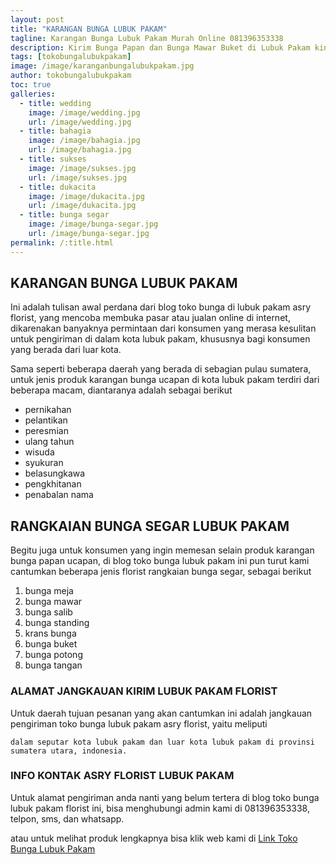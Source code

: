 ```yaml
---
layout: post
title: "KARANGAN BUNGA LUBUK PAKAM"
tagline: Karangan Bunga Lubuk Pakam Murah Online 081396353338
description: Kirim Bunga Papan dan Bunga Mawar Buket di Lubuk Pakam kini semakin mudah dan simpel karena hadirnya salah satu florist kota lubuk pakam terbaik.
tags: [tokobungalubukpakam]
image: /image/karanganbungalubukpakam.jpg
author: tokobungalubukpakam
toc: true
galleries:
  - title: wedding
    image: /image/wedding.jpg
    url: /image/wedding.jpg
  - title: bahagia
    image: /image/bahagia.jpg
    url: /image/bahagia.jpg
  - title: sukses
    image: /image/sukses.jpg
    url: /image/sukses.jpg
  - title: dukacita
    image: /image/dukacita.jpg
    url: /image/dukacita.jpg
  - title: bunga segar
    image: /image/bunga-segar.jpg
    url: /image/bunga-segar.jpg
permalink: /:title.html
---
```


## KARANGAN BUNGA LUBUK PAKAM
Ini adalah tulisan awal perdana dari blog toko bunga di lubuk pakam asry florist, yang mencoba membuka pasar atau jualan online di internet, dikarenakan banyaknya permintaan dari konsumen yang merasa kesulitan untuk pengiriman di dalam kota lubuk pakam, khususnya bagi konsumen yang berada dari luar kota.

Sama seperti beberapa daerah yang berada di sebagian pulau sumatera, untuk jenis produk karangan bunga ucapan di kota lubuk pakam terdiri dari beberapa macam, diantaranya
adalah sebagai berikut
- pernikahan
- pelantikan
- peresmian
- ulang tahun
- wisuda
- syukuran
- belasungkawa
- pengkhitanan
- penabalan nama

## RANGKAIAN BUNGA SEGAR LUBUK PAKAM

Begitu juga untuk konsumen yang ingin memesan selain produk karangan bunga papan ucapan, di blog toko bunga lubuk pakam ini pun turut kami cantumkan beberapa jenis florist rangkaian bunga segar, sebagai berikut
1. bunga meja
2. bunga mawar
3. bunga salib
4. bunga standing
5. krans bunga
6. bunga buket
7. bunga potong
8. bunga tangan

### ALAMAT JANGKAUAN KIRIM LUBUK PAKAM FLORIST

Untuk daerah tujuan pesanan yang akan cantumkan ini adalah jangkauan pengiriman toko bunga lubuk pakam asry florist, yaitu meliputi

```
dalam seputar kota lubuk pakam dan luar kota lubuk pakam di provinsi sumatera utara, indonesia.
```

### INFO KONTAK ASRY FLORIST LUBUK PAKAM

Untuk alamat pengiriman anda nanti yang belum tertera di blog toko bunga lubuk pakam florist ini, bisa menghubungi admin kami di 081396353338, telpon, sms, dan whatsapp.

atau untuk melihat produk lengkapnya bisa klik web kami di [Link Toko Bunga Lubuk Pakam](https://tokobungalubukpakam.github.io "toko bunga di lubuk pakam")
